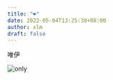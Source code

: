 ```yaml
---
title: "❤"
date: 2022-05-04T13:25:38+08:00
author: xlm
draft: false
---
```

唯伊

![only](/myblog/img/微信图片_20220505222214.jpg)
